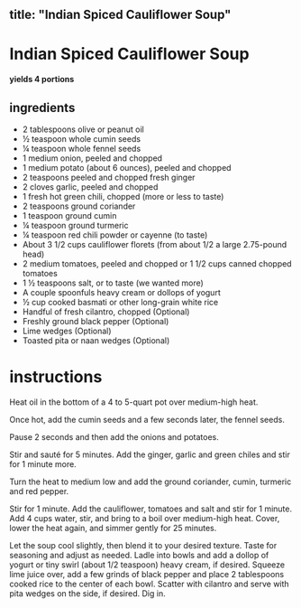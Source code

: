 	
title: "Indian Spiced Cauliflower Soup"
---

# Indian Spiced Cauliflower Soup

#### yields  4 portions

## ingredients
* 2 tablespoons olive or peanut oil
* ½ teaspoon whole cumin seeds
* ¼ teaspoon whole fennel seeds
* 1 medium onion, peeled and chopped
* 1 medium potato (about 6 ounces), peeled and chopped
* 2 teaspoons peeled and chopped fresh ginger
* 2 cloves garlic, peeled and chopped
* 1 fresh hot green chili, chopped (more or less to taste)
* 2 teaspoons ground coriander
* 1 teaspoon ground cumin
* ¼ teaspoon ground turmeric
* ¼ teaspoon red chili powder or cayenne (to taste)
* About 3 1/2 cups cauliflower florets (from about 1/2 a large 2.75-pound head)
* 2 medium tomatoes, peeled and chopped or 1 1/2 cups canned chopped tomatoes
* 1 ½ teaspoons salt, or to taste (we wanted more)
* A couple spoonfuls heavy cream or dollops of yogurt
* ½ cup cooked basmati or other long-grain white rice
* Handful of fresh cilantro, chopped (Optional)
* Freshly ground black pepper (Optional)
* Lime wedges (Optional)
* Toasted pita or naan wedges (Optional)

# instructions
Heat oil in the bottom of a 4 to 5-quart pot over medium-high heat. 

Once hot, add the cumin seeds and a few seconds later, the fennel seeds. 

Pause 2 seconds and then add the onions and potatoes. 

Stir and sauté for 5 minutes. 
Add the ginger, garlic and green chiles and stir for 1 minute more.

Turn the heat to medium low 
and add the ground coriander, cumin, turmeric and red pepper.

Stir for 1 minute. 
Add the cauliflower, tomatoes and salt and stir for 1 minute. 
Add 4 cups water, stir, and bring to a boil over medium-high heat. 
Cover, lower the heat again, and simmer gently for 25 minutes.

Let the soup cool slightly, then blend it to your desired texture. 
Taste for seasoning and adjust as needed. 
Ladle into bowls and add a dollop of yogurt or tiny swirl (about 1/2 teaspoon) heavy cream, if desired. 
Squeeze lime juice over, add a few grinds of black pepper and place 2 tablespoons cooked rice to the center of each bowl. 
Scatter with cilantro and serve with pita wedges on the side, if desired. Dig in.
	
	
